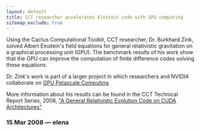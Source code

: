 ```yaml
---
layout: default
title: CCT researcher accelerates Einstein code with GPU computing
sitemap_exclude: true
---
```

Using the Cactus Computational Toolkit, CCT researcher, Dr. Burkhard
Zink, solved Albert Einstein's field equations for general relativistic
gravitation on a graphical processing unit (GPU). The benchmark results
of his work show that the GPU can improve the computation of finite
difference codes solving these equations.

Dr. Zink's work is part of a larger project in which researchers and
NVIDIA collaborate on [GPU Petascale
Computing](http://www.hpcwire.com/hpc/2092380.html).

More information about his results can be found in the CCT Technical
Report Series, 2008, ["A General Relativistic Evolution Code on CUDA
Architectures"](http://www.cct.lsu.edu/CCT-TR/CCT-TR-2008-1)

### 15 Mar 2008 — elena
